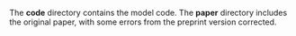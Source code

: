 The **code** directory contains the model code.
 The **paper** directory includes the original paper, with some errors from the preprint version corrected.